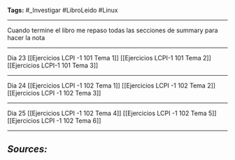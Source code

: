 **Tags:** #_Investigar 
#LibroLeido #Linux 
- - -
Cuando termine el libro me repaso todas las secciones de summary para hacer la nota
- - -
Dia 23
[[Ejercicios LCPI -1 101 Tema 1]]
[[Ejercicios LCPI-1 101 Tema 2]]
[[Ejercicios LCPI-1 101 Tema 3]]
- - - 
Dia 24
[[Ejercicios LCPI -1 102 Tema 1]]
[[Ejercicios LCPI -1 102 Tema 2]]
[[Ejercicios LCPI -1 102 Tema 3]]
- - -
Dia 25
[[Ejercicios LCPI -1 102 Tema 4]]
[[Ejercicios LCPI -1 102 Tema 5]]
[[Ejercicios LCPI -1 102 Tema 6]]

- - - 
## ***Sources:***